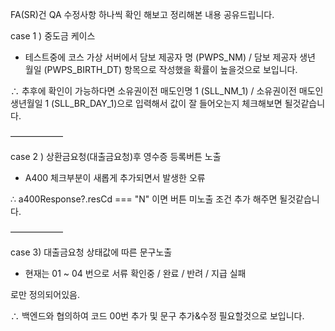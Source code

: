 FA(SR)건 QA 수정사항 하나씩 확인 해보고 정리해본 내용 공유드립니다.

  

case 1 ) 중도금 케이스

- 테스트중에 코스 가상 서버에서 담보 제공자 명 (PWPS_NM) / 담보 제공자 생년 월일 (PWPS_BIRTH_DT) 항목으로 작성했을 확률이 높을것으로 보입니다.

  

∴ 추후에 확인이 가능하다면 소유권이전 매도인명 1 (SLL_NM_1) / 소유권이전 매도인 생년월일 1 (SLL_BR_DAY_1)으로 입력해서 값이 잘 들어오는지 체크해보면 될것같습니다.

  

——————

  

case 2 ) 상환금요청(대출금요청)후 영수증 등록버튼 노출

- A400 체크부분이 새롭게 추가되면서 발생한 오류

  

∴ a400Response?.resCd === "N" 이면 버튼 미노출 조건 추가 해주면 될것같습니다.

  

——————

  

case 3) 대출금요청 상태값에 따른 문구노출

- 현재는 01 ~ 04 번으로 서류 확인중 / 완료 / 반려 / 지급 실패

로만 정의되어있음.

  

∴ 백엔드와 협의하여 코드 00번 추가 및 문구 추가&수정 필요할것으로 보입니다.